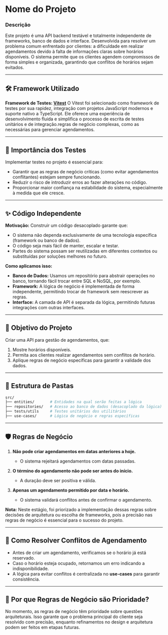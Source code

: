 # Nome do Projeto

### Descrição
Este projeto é uma API backend testável e totalmente independente de frameworks, banco de dados e interface. Desenvolvida para resolver um problema comum enfrentado por clientes: a dificuldade em realizar agendamentos devido à falta de informações claras sobre horários disponíveis. O sistema permite que os clientes agendem compromissos de forma simples e organizada, garantindo que conflitos de horários sejam evitados.

---

## 🛠 Framework Utilizado

**Framework de Testes: [Vitest](https://vitest.dev)**
O Vitest foi selecionado como framework de testes por sua rapidez, integração com projetos JavaScript modernos e suporte nativo a TypeScript. Ele oferece uma experiência de desenvolvimento fluida e simplifica o processo de escrita de testes unitários e de integração.regras de negócio complexas, como as necessárias para gerenciar agendamentos.

---

## 🧪 Importância dos Testes

Implementar testes no projeto é essencial para:
- Garantir que as regras de negócio críticas (como evitar agendamentos conflitantes) estejam sempre funcionando.
- Reduzir o risco de introduzir erros ao fazer alterações no código.
- Proporcionar maior confiança na estabilidade do sistema, especialmente à medida que ele cresce.

---

## ✨ Código Independente

**Motivação:** Construir um código desacoplado garante que:
- O sistema não dependa exclusivamente de uma tecnologia específica (framework ou banco de dados).
- O código seja mais fácil de manter, escalar e testar.
- Partes do sistema possam ser reutilizadas em diferentes contextos ou substituídas por soluções melhores no futuro.

**Como aplicamos isso:**
- **Banco de Dados:** Usamos um repositório para abstrair operações no banco, tornando fácil trocar entre SQL e NoSQL, por exemplo.
- **Framework:** A lógica de negócio é implementada de forma independente, permitindo trocar de framework sem reescrever as regras.
- **Interface:** A camada de API é separada da lógica, permitindo futuras integrações com outras interfaces.

---

## 🎯 Objetivo do Projeto

Criar uma API para gestão de agendamentos, que:
1. Mostre horários disponíveis.
2. Permita aos clientes realizar agendamentos sem conflitos de horário.
3. Aplique regras de negócio específicas para garantir a validade dos dados.

---

## 📂 Estrutura de Pastas

```bash
src/
├── entities/       # Entidades na qual serão feitas a lógica
├── repositories/   # Acesso ao banco de dados (desacoplado da lógica)
├── tests/utils     # Testes unitários dos utilitários
├── use-cases/      # Lógica de negócio e regras específicas
```

---

## 🛡 Regras de Negócio

1. **Não pode criar agendamentos em datas anteriores a hoje.**
   - O sistema rejeitará agendamentos com datas passadas.

2. **O término do agendamento não pode ser antes do início.**
   - A duração deve ser positiva e válida.

3. **Apenas um agendamento permitido por data e horário.**
   - O sistema validará conflitos antes de confirmar o agendamento.

**Nota:** Neste estágio, foi priorizado a implementação dessas regras sobre decisões de arquitetura ou escolha de frameworks, pois a precisão nas regras de negócio é essencial para o sucesso do projeto.

---

## 🔄 Como Resolver Conflitos de Agendamento

- Antes de criar um agendamento, verificamos se o horário já está reservado.
- Caso o horário esteja ocupado, retornamos um erro indicando a indisponibilidade.
- A lógica para evitar conflitos é centralizada no **use-cases** para garantir consistência.

---

## 🧩 Por que Regras de Negócio são Prioridade?
No momento, as regras de negócio têm prioridade sobre questões arquiteturais. Isso garante que o problema principal do cliente seja resolvido com precisão, enquanto refinamentos no design e arquitetura podem ser feitos em etapas futuras.

